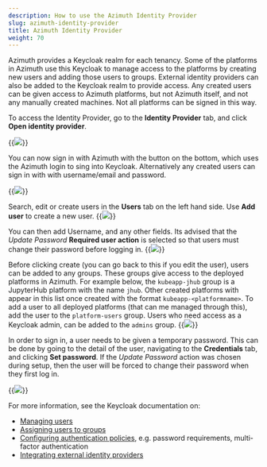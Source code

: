 ```yaml
---
description: How to use the Azimuth Identity Provider
slug: azimuth-identity-provider
title: Azimuth Identity Provider
weight: 70
---
```


Azimuth provides a Keycloak realm for each tenancy. Some of the platforms in Azimuth use this Keycloak to manage access to the platforms by creating new users and adding those users to groups. External identity providers can also be added to the Keycloak realm to provide access. Any created users can be given access to Azimuth platforms, but not Azimuth itself, and not any manually created machines. Not all platforms can be signed in this way.

To access the Identity Provider, go to the **Identity Provider** tab, and click **Open identity provider**.

{{<image src="img/docs/azimuth-identity-provider/azimuth-id.png"  wrapper="col-12 mx-auto text-center">}}

You can now sign in with Azimuth with the button on the bottom, which uses the Azimuth login to sing into Keycloak. Alternatively any created users can sign in with with username/email and password.

{{<image src="img/docs/azimuth-identity-provider/keycloak-signin.png"  wrapper="col-6 mx-auto text-center">}}

Search, edit or create users in the **Users** tab on the left hand side. Use **Add user** to create a new user.
{{<image src="img/docs/azimuth-identity-provider/keycloak-add-user.png"  wrapper="col-12 mx-auto text-center">}}

You can then add Username, and any other fields. Its advised that the *Update Password* **Required user action** is selected so that users must change their password before logging in. 
{{<image src="img/docs/azimuth-identity-provider/create-test-user.png"  wrapper="col-9 mx-auto text-center">}}


Before clicking create (you can go back to this if you edit the user), users can be added to any groups. These groups give access to the deployed platforms in Azimuth. For example below, the `kubeapp-jhub` group is a JupyterHub platform with the name `jhub`. Other created platforms with appear in this list once created with the format `kubeapp-<platformname>`. To add a user to all deployed platforms (that can me managed through this), add the user to the `platform-users` group. Users who need access as a Keycloak admin, can be added to the `admins` group. 
{{<image src="img/docs/azimuth-identity-provider/join-groups.png"  wrapper="col-6 mx-auto text-center">}}

In order to sign in, a user needs to be given a temporary password. This can be done by going to the detail of the user, navigating to the **Credentials** tab, and clicking **Set password**. If the *Update Password* action was chosen during setup, then the user will be forced to change their password when they first log in.

{{<image src="img/docs/azimuth-identity-provider/set-password.png"  wrapper="col-12 mx-auto text-center">}}

For more information, see the Keycloak documentation on: 

- [Managing users](https://www.keycloak.org/docs/latest/server_admin/#assembly-managing-users_server_administration_guide)
- [Assigning users to groups](https://www.keycloak.org/docs/latest/server_admin/#proc-managing-groups_server_administration_guide)
- [Configuring authentication policies](https://www.keycloak.org/docs/latest/server_admin/#configuring-authentication_server_administration_guide), e.g. password requirements, multi-factor authentication
- [Integrating external identity providers](https://www.keycloak.org/docs/latest/server_admin/#_identity_broker)